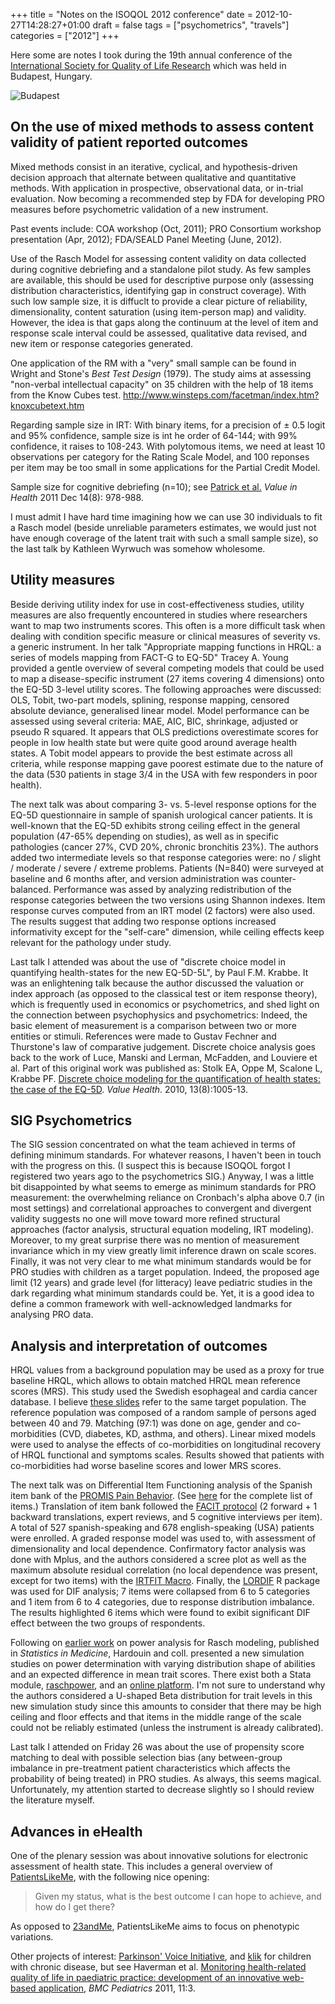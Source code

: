 +++
title = "Notes on the ISOQOL 2012 conference"
date = 2012-10-27T14:28:27+01:00
draft = false
tags = ["psychometrics", "travels"]
categories = ["2012"]
+++

Here some are notes I took during the 19th annual conference of the [International Society for Quality of Life Research](http://www.isoqol.org) which was held in Budapest, Hungary.

<!--more-->

![Budapest](/img/20121026133045.jpg)

## On the use of mixed methods to assess content validity of patient reported outcomes
   
Mixed methods consist in an iterative, cyclical, and hypothesis-driven decision approach that alternate between qualitative and quantitative methods. With application in prospective, observational data, or in-trial evaluation. Now becoming a recommended step by FDA for developing PRO measures before psychometric validation of a new instrument.

Past events include: COA workshop (Oct, 2011); PRO Consortium workshop presentation (Apr, 2012); FDA/SEALD Panel Meeting (June, 2012).

Use of the Rasch Model for assessing content validity on data collected during cognitive debriefing and a standalone pilot study. As few samples are available, this should be used for descriptive purpose only (assessing distribution characteristics, identifying gap in construct coverage). With such low sample size, it is diffuclt to provide a clear picture of reliability, dimensionality, content saturation (using item-person map) and validity. However, the idea is that gaps along the continuum at the level of item and response scale interval could be assessed, qualitative data revised, and new item or response categories generated.

One application of the RM with a "very" small sample can be found in Wright and Stone's *Best Test Design* (1979). The study aims at assessing "non-verbal intellectual capacity" on 35 children with the help of 18 items from the Know Cubes test. <http://www.winsteps.com/facetman/index.htm?knoxcubetext.htm>

Regarding sample size in IRT: With binary items, for a precision of ± 0.5 logit and 95% confidence, sample size is int he order of 64-144; with 99% confidence, it raises to 108-243. With polytomous items, we need at least 10 observations per category for the Rating Scale Model, and 100 reponses per item may be too small in some applications for the Partial Credit Model.

Sample size for cognitive debriefing (n=10); see [Patrick et al.](http://www.ncbi.nlm.nih.gov/pubmed/22152166) *Value in Health* 2011 Dec 14(8): 978-988.

I must admit I have hard time imagining how we can use 30 individuals to fit a Rasch model (beside unreliable parameters estimates, we would just not have enough coverage of the latent trait with such a small sample size), so the last talk by Kathleen Wyrwuch was somehow wholesome.

## Utility measures

Beside deriving utility index for use in cost-effectiveness studies, utility measures are also frequently encountered in studies where researchers want to map two instruments scores. This often is a more difficult task when dealing with condition specific measure or clinical measures of severity vs. a generic instrument. In her talk "Appropriate mapping functions in HRQL: a series of models mapping from FACT-G to EQ-5D" Tracey A. Young provided a gentle overview of several competing models that could be used to map a disease-specific instrument (27 items covering 4 dimensions) onto the EQ-5D 3-level utility scores. The following approaches were discussed: OLS, Tobit, two-part models, splining, response mapping, censored absolute deviance, generalised linear model. Model performance can be assessed using several criteria: MAE, AIC, BIC, shrinkage, adjusted or pseudo R squared. It appears that OLS predictions overestimate scores for people in low health state but were quite good around average health states. A Tobit model appears to provide the best estimate across all criteria, while response mapping gave poorest estimate due to the nature of the data (530 patients in stage 3/4 in the USA with few responders in poor health).

The next talk was about comparing 3- vs. 5-level response options for the EQ-5D questionnaire in sample of spanish urological cancer patients. It is well-known that the EQ-5D exhibits strong ceiling effect in the general population (47-65% depending on studies), as well as in specific pathologies (cancer 27%, CVD 20%, chronic bronchitis 23%). The authors added two intermediate levels so that response categories were: no / slight / moderate / severe / extreme problems. Patients (N=840) were surveyed at baseline and 6 months after, and version administration was counter-balanced. Performance was assed by analyzing redistribution of the response categories between the two versions using Shannon indexes. Item response curves computed from an IRT model (2 factors) were also used. The results suggest that adding two response options increased informativity except for the "self-care" dimension, while ceiling effects keep relevant for the pathology under study.

Last talk I attended was about the use of "discrete choice model in quantifying health-states for the new EQ-5D-5L", by Paul F.M. Krabbe. It was an enlightening talk because the author discussed the valuation or index approach (as opposed to the classical test or item response theory), which is frequently used in economics or psychometrics, and shed light on the connection between psychophysics and psychometrics: Indeed, the basic element of measurement is a comparison between two or more entities or stimuli. References were made to Gustav Fechner and Thurstone's law of comparative judgement. Discrete choice analysis goes back to the work of Luce, Manski and Lerman, McFadden, and Louviere et al. Part of this original work was published as:
Stolk EA, Oppe M, Scalone L, Krabbe PF. [Discrete choice modeling for the quantification of health states: the case of the EQ-5D](http://www.ncbi.nlm.nih.gov/pubmed/20825618). *Value Health*. 2010, 13(8):1005-13.

## SIG Psychometrics

The SIG session concentrated on what the team achieved in terms of defining minimum standards. For whatever reasons, I haven't been in touch with the progress on this. (I suspect this is because ISOQOL forgot I registered two years ago to the psychometrics SIG.) Anyway, I was a little bit disappointed by what seems to emerge as minimum standards for PRO measurement: the overwhelming reliance on Cronbach's alpha above 0.7 (in most settings) and correlational approaches to convergent and divergent validity suggests no one will move toward more refined structural approaches (factor analysis, structural equation modeling, IRT modeling). Moreover, to my great surprise there was no mention of measurement invariance which in my view greatly limit inference drawn on scale scores. Finally, it was not very clear to me what minimum standards would be for PRO studies with children as a target population. Indeed, the proposed age limit (12 years) and grade level (for litteracy) leave pediatric studies in the dark regarding what minimum standards could be. Yet, it is a good idea to define a common framework with well-acknowledged landmarks for analysing PRO data.

## Analysis and interpretation of outcomes

HRQL values from a background population may be used as a proxy for true baseline HRQL, which allows to obtain matched HRQL mean reference scores (MRS). This study used the Swedish esophageal and cardia cancer database. I believe [these slides](http://bit.ly/SgaUPC) <i class="fa fa-chain-broken fa-1x"></i> refer to the same target population. The reference population was composed of a random sample of persons aged between 40 and 79. Matching (97:1) was done on age, gender and co-morbidities (CVD, diabetes, KD, asthma, and others). Linear mixed models were used to analyse the effects of co-morbidities on longitudinal recovery of HRQL functional and symptoms scales. Results showed that patients with co-morbidities had worse baseline scores and lower MRS scores.

The next talk was on Differential Item Functioning analysis of the Spanish item bank of the [PROMIS Pain Behavior](http://www.ncbi.nlm.nih.gov/pubmed/19683873). (See [here](http://bit.ly/VuC5DF) for the complete list of items.) Translation of item bank followed the [FACIT protocol](http://bit.ly/VuC96m) (2 forward + 1 backward translations, expert reviews, and 5 cognitive interviews per item). A total of 527 spanish-speaking and 678 english-speaking (USA) patients were enrolled. A graded response model was used to, with assessment of dimensionality and local dependence. Confirmatory factor analysis was done with Mplus, and the authors considered a scree plot as well as the maximum absolute residual correlation (no local dependence was present, except for two items) with the [IRTFIT Macro](http://outcomes.cancer.gov/areas/measurement/irtfit_eula.html). Finally, the [LORDIF](http://www.jstatsoft.org/v39/i08/paper) R package was used for DIF analysis; 7 items were collapsed from 6 to 5 categories and 1 item from 6 to 4 categories, due to response distribution imbalance. The results highlighted 6 items which were found to exibit significant DIF effect between the two groups of respondents.

Following on [earlier work](http://www.ncbi.nlm.nih.gov/pubmed/22069169) on power analysis for Rasch modeling, published in *Statistics in Medicine*, Hardouin and coll. presented a new simulation studies on power determination with varying distribution shape of abilities and an expected difference in mean trait scores. There exist both a Stata module, [raschpower](http://ideas.repec.org/c/boc/bocode/s457106.html), and an [online platform](http://rasch-online.univ-nantes.fr). I'm not sure to understand why the authors considered a U-shaped Beta distribution for trait levels in this new simulation study since this amounts to consider that there may be high ceiling and floor effects and that items in the middle range of the scale could not be reliably estimated (unless the instrument is already calibrated).

Last talk I attended on Friday 26 was about the use of propensity score matching to deal with possible selection bias (any between-group imbalance in pre-treatment patient characteristics which affects the probability of being treated) in PRO studies. As always, this seems magical. Unfortunately, my attention started to decrease slightly so I should review the literature myself.

## Advances in eHealth

One of the plenary session was about innovative solutions for electronic assessment of health state. This includes a general overview of [PatientsLikeMe](http://www.patientslikeme.com), with the following nice opening:

> Given my status, what is the best outcome I can hope to achieve, and how do
> I get there?

As opposed to [23andMe](https://www.23andme.com), PatientsLikeMe aims to focus on phenotypic variations.

Other projects of interest: [Parkinson' Voice Initiative](http://www.parkinsonsvoice.org), and [klik](https://www.hetklikt.nu) for children with chronic disease, but see
Haverman et al. [Monitoring health-related quality of life in paediatric practice: development of an innovative web-based application](http://bit.ly/RV0dzl), *BMC Pediatrics* 2011, 11:3.
